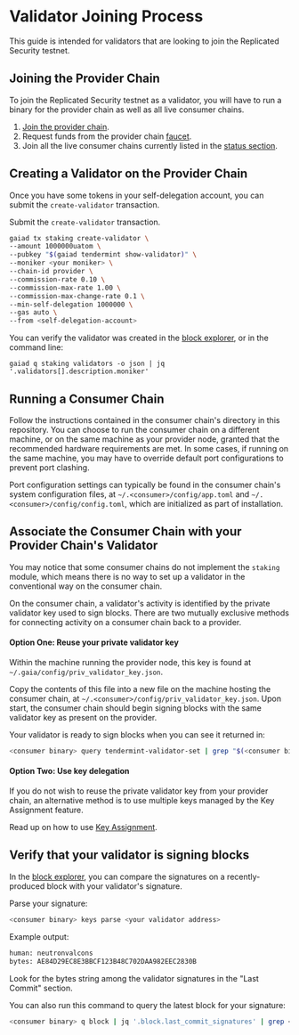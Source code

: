 # Validator Joining Process

This guide is intended for validators that are looking to join the Replicated Security testnet.

## Joining the Provider Chain

To join the Replicated Security testnet as a validator, you will have to run a binary for the provider chain as well as all live consumer chains.

1. [Join the provider chain](https://github.com/cosmos/testnets/tree/master/replicated-security/provider#how-to-join).
1. Request funds from the provider chain [faucet](https://faucet.rs-testnet.polypore.xyz).
1. Join all the live consumer chains currently listed in the [status section](https://github.com/hyphacoop/testnets/tree/split-out-validator-docs/replicated-security#status).

## Creating a Validator on the Provider Chain

Once you have some tokens in your self-delegation account, you can submit the `create-validator` transaction.

Submit the `create-validator` transaction.

```bash
gaiad tx staking create-validator \
--amount 1000000uatom \
--pubkey "$(gaiad tendermint show-validator)" \
--moniker <your moniker> \
--chain-id provider \
--commission-rate 0.10 \
--commission-max-rate 1.00 \
--commission-max-change-rate 0.1 \
--min-self-delegation 1000000 \
--gas auto \
--from <self-delegation-account>
```

You can verify the validator was created in the [block explorer](https://explorer.rs-testnet.polypore.xyz/provider/staking), or in the command line:

```
gaiad q staking validators -o json | jq '.validators[].description.moniker'
```

## Running a Consumer Chain

Follow the instructions contained in the consumer chain's directory in this repository. You can choose to run the consumer chain on a different machine, or on the same machine as your provider
node, granted that the recommended hardware requirements are met. In some cases, if running on the same machine, you may have to override default port configurations to prevent port clashing.

Port configuration settings can typically be found in the consumer chain's system configuration files, at `~/.<consumer>/config/app.toml` and `~/.<consumer>/config/config.toml`, which are
initialized as part of installation.

## Associate the Consumer Chain with your Provider Chain's Validator

You may notice that some consumer chains do not implement the `staking` module, which means there is no way to set up a validator in the conventional way on the consumer chain.

On the consumer chain, a validator's activity is identified by the private validator key used to sign blocks. There are two mutually exclusive methods for connecting activity on a consumer chain back to a provider.

#### Option One: Reuse your private validator key

Within the machine running the provider node, this key is found at `~/.gaia/config/priv_validator_key.json`.

Copy the contents of this file into a new file on the machine hosting the consumer chain, at `~/.<consumer>/config/priv_validator_key.json`. Upon start, the consumer chain should begin signing blocks with the same validator key as present on the provider.

Your validator is ready to sign blocks when you can see it returned in:

```sh
<consumer binary> query tendermint-validator-set | grep "$(<consumer binary> tendermint show-address)"
```

#### Option Two: Use key delegation

If you do not wish to reuse the private validator key from your provider chain, an alternative method is to use multiple keys managed by the Key Assignment feature.

Read up on how to use [Key Assignment](https://github.com/cosmos/interchain-security/blob/main/docs/docs/features/key-assignment.md).

## Verify that your validator is signing blocks

In the [block explorer](https://explorer.rs-testnet.polypore.xyz/provider/staking), you can compare the signatures on a recently-produced block with your validator's signature.

Parse your signature:

```sh
<consumer binary> keys parse <your validator address>
```

Example output:

```sh
human: neutronvalcons
bytes: AE84D29EC8E3BBCF123B48C702DAA982EEC2830B
```

Look for the bytes string among the validator signatures in the "Last Commit" section.

You can also run this command to query the latest block for your signature:

```sh
<consumer binary> q block | jq '.block.last_commit_signatures' | grep <your byte string>
```
